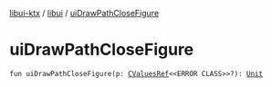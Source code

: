 [libui-ktx](../index.md) / [libui](index.md) / [uiDrawPathCloseFigure](./ui-draw-path-close-figure.md)

# uiDrawPathCloseFigure

`fun uiDrawPathCloseFigure(p: `[`CValuesRef`](../kotlinx.cinterop/-c-values-ref/index.md)`<<ERROR CLASS>>?): `[`Unit`](https://kotlinlang.org/api/latest/jvm/stdlib/kotlin/-unit/index.html)